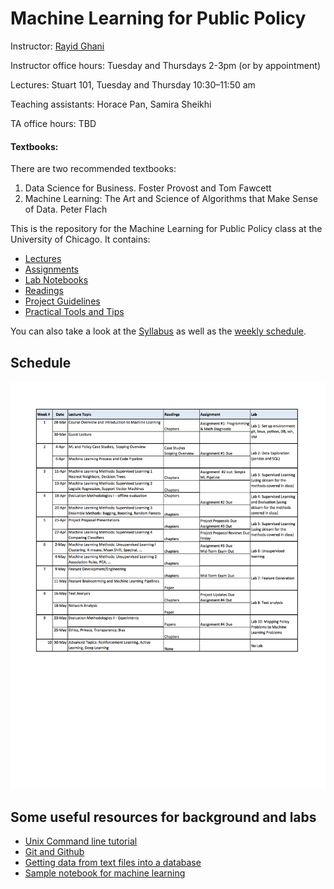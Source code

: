 # Machine Learning for Public Policy

Instructor: [Rayid Ghani](http://www.rayidghani.com)

Instructor office hours:	Tuesday and Thursdays 2-3pm (or by appointment)

Lectures:	Stuart 101, Tuesday and Thursday 10:30–11:50 am

Teaching assistants:	Horace Pan, Samira Sheikhi

TA office hours:	TBD

#### Textbooks:
There are two recommended textbooks:
1. Data Science for Business. Foster Provost and Tom Fawcett
2. Machine Learning: The Art and Science of Algorithms that Make Sense of Data. Peter Flach

This is the repository for the Machine Learning for Public Policy class at the University of Chicago. It contains:
* [Lectures](Lectures/)
* [Assignments](Assignments/)
* [Lab Notebooks](labs/)
* [Readings](Readings/)
* [Project Guidelines](Project/)
* [Practical Tools and Tips](Practical%20CTips/)

You can also take a look at the [Syllabus](syllabus.pdf) as well as the [weekly schedule](schedule.pdf).

## Schedule

![](schedule-updated.png?raw=true)

## Some useful resources for background and labs

* [Unix Command line tutorial](https://github.com/dssg/hitchhikers-guide/tree/master/curriculum/command-line-tools)
* [Git and Github](https://github.com/dssg/hitchhikers-guide/tree/master/curriculum/git-and-github)
* [Getting data from text files into a database](https://github.com/dssg/hitchhikers-guide/tree/master/curriculum/csv-to-db)
* [Sample notebook for machine learning](https://github.com/dssg/hitchhikers-guide/blob/master/curriculum/machine-learning/machine_learning_clean.ipynb)

